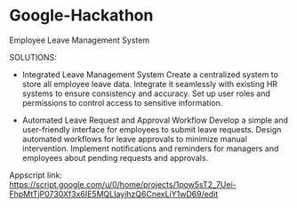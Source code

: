 # Google-Hackathon
Employee Leave Management System

SOLUTIONS: 
- Integrated Leave Management System
  Create a centralized system to store all employee leave data.
  Integrate it seamlessly with existing HR systems to ensure consistency and accuracy.
  Set up user roles and permissions to control access to sensitive information.

- Automated Leave Request and Approval Workflow
  Develop a simple and user-friendly interface for employees to submit leave requests. 
  Design automated workflows for leave approvals to minimize manual intervention.
  Implement notifications and reminders for managers and employees about pending requests and approvals.

Appscript link: https://script.google.com/u/0/home/projects/1pow5sT2_7Uei-FhpMtTjP0730Xf3x6IE5MQLIayjhzQ6CnexLiY1wD69/edit
